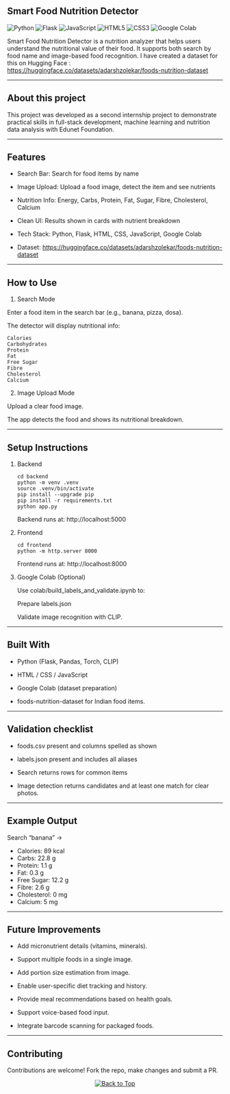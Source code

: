 ## Smart Food Nutrition Detector

![Python](https://img.shields.io/badge/Python-3.9-blue)  ![Flask](https://img.shields.io/badge/Flask-Backend-lightgrey)  ![JavaScript](https://img.shields.io/badge/JavaScript-Frontend-yellow)  ![HTML5](https://img.shields.io/badge/HTML5-Markup-orange)  ![CSS3](https://img.shields.io/badge/CSS3-Design-blue)  ![Google Colab](https://img.shields.io/badge/Google%20Colab-ML-green) 

Smart Food Nutrition Detector is a nutrition analyzer that helps users understand the nutritional value of their food. It supports both search by food name and image-based food recognition.
I have created a dataset for this on Hugging Face : https://huggingface.co/datasets/adarshzolekar/foods-nutrition-dataset

---

## About this project

This project was developed as a second internship project to demonstrate practical skills in full-stack development, machine learning and nutrition data analysis with Edunet Foundation.

---

## Features

- Search Bar: Search for food items by name

- Image Upload: Upload a food image, detect the item and see nutrients

- Nutrition Info: Energy, Carbs, Protein, Fat, Sugar, Fibre, Cholesterol, Calcium

- Clean UI: Results shown in cards with nutrient breakdown

- Tech Stack: Python, Flask, HTML, CSS, JavaScript, Google Colab

- Dataset: https://huggingface.co/datasets/adarshzolekar/foods-nutrition-dataset

---

## How to Use

1. Search Mode

Enter a food item in the search bar (e.g., banana, pizza, dosa).

The detector will display nutritional info:
```
Calories
Carbohydrates
Protein
Fat
Free Sugar
Fibre
Cholesterol
Calcium
```

2. Image Upload Mode

Upload a clear food image.

The app detects the food and shows its nutritional breakdown.

---

## Setup Instructions

1. Backend
   ```
   cd backend
   python -m venv .venv
   source .venv/bin/activate 
   pip install --upgrade pip
   pip install -r requirements.txt
   python app.py
   ```
   Backend runs at: http://localhost:5000

2. Frontend
   ```
   cd frontend
   python -m http.server 8000
   ```
   Frontend runs at: http://localhost:8000

3. Google Colab (Optional)

   Use colab/build_labels_and_validate.ipynb to:

   Prepare labels.json

   Validate image recognition with CLIP.

---

## Built With

- Python (Flask, Pandas, Torch, CLIP)

- HTML / CSS / JavaScript

- Google Colab (dataset preparation)

- foods-nutrition-dataset for Indian food items.

---

## Validation checklist

- foods.csv present and columns spelled as shown

- labels.json present and includes all aliases

- Search returns rows for common items

- Image detection returns candidates and at least one match for clear photos.


---

## Example Output

Search “banana” →

- Calories: 89 kcal
- Carbs: 22.8 g
- Protein: 1.1 g
- Fat: 0.3 g
- Free Sugar: 12.2 g
- Fibre: 2.6 g
- Cholesterol: 0 mg
- Calcium: 5 mg

---

## Future Improvements 

- Add micronutrient details (vitamins, minerals).

- Support multiple foods in a single image.

- Add portion size estimation from image.

- Enable user-specific diet tracking and history.

- Provide meal recommendations based on health goals.

- Support voice-based food input.

- Integrate barcode scanning for packaged foods.

---

## Contributing

Contributions are welcome! Fork the repo, make changes and submit a PR.

<p align="center">
  <a href="#top">
    <img src="https://img.shields.io/badge/%E2%AC%86-Back%20to%20Top-blue?style=for-the-badge" alt="Back to Top"/>
  </a>
</p>




